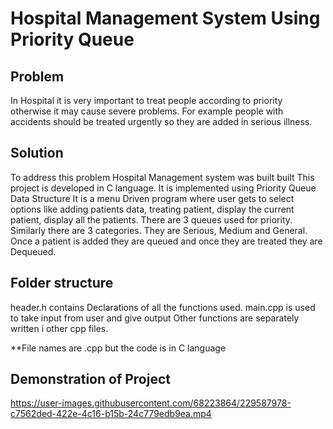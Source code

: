 # Hospital Management System Using Priority Queue

<h2>Problem</h2>
In Hospital it is very important to treat people according to priority otherwise it may cause severe problems.
For example people with accidents should be treated urgently so they are added in serious illness. 

<h2>Solution</h2>
To address this problem Hospital Management system was built built  
This project is developed in C language. It is implemented using Priority Queue Data Structure
It is a menu Driven program where user gets to select options like adding patients data, treating patient, display the current patient, display all the patients.
There are 3 queues used for priority.
Similarly there are 3 categories. They are Serious, Medium and General.
Once a patient is added they are queued and once they are treated they are Dequeued.

<h2>Folder structure</h2>
header.h contains Declarations of all the functions used.
main.cpp is used to take input from user and give output
Other functions are separately written i other cpp files.

**File names are .cpp but the code is in C language


<h2>Demonstration of Project</h2>

https://user-images.githubusercontent.com/68223864/229587978-c7562ded-422e-4c16-b15b-24c779edb9ea.mp4


